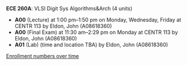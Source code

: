 **ECE 260A**: VLSI Digit Sys Algorithms&Arch (4 units)

- **A00** (Lecture) at 1:00 pm–1:50 pm on Monday, Wednesday, Friday at CENTR 113 by Eldon, John (A08618360)
- **A00** (Final Exam) at 11:30 am–2:29 pm on Monday at CENTR 113 by Eldon, John (A08618360)
- **A01** (Lab) (time and location TBA) by Eldon, John (A08618360)

[Enrollment numbers over time](./ECE260A.tsv)
